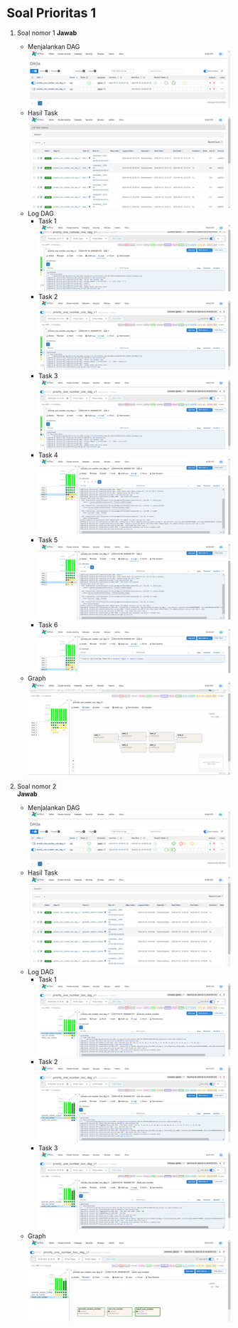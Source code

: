 # Soal Prioritas 1

1. Soal nomor 1
   **Jawab**  
   - Menjalankan DAG  
     ![preview](https://github.com/Ikaap/data_ika-purwanti/blob/main/16_Workflow-Orchestration-with-Airflow/screenshots/priority_one_number_one_run_DAG.png)  
   - Hasil Task  
     ![preview](https://github.com/Ikaap/data_ika-purwanti/blob/main/16_Workflow-Orchestration-with-Airflow/screenshots/priority_one_number_one_result_task.png)  
   - Log DAG  
     - Task 1  
       ![preview](https://github.com/Ikaap/data_ika-purwanti/blob/main/16_Workflow-Orchestration-with-Airflow/screenshots/priority_one_number_one_log_task_1.png)  
     - Task 2  
       ![preview](https://github.com/Ikaap/data_ika-purwanti/blob/main/16_Workflow-Orchestration-with-Airflow/screenshots/priority_one_number_one_log_task_2.png)  
     - Task 3  
       ![preview](https://github.com/Ikaap/data_ika-purwanti/blob/main/16_Workflow-Orchestration-with-Airflow/screenshots/priority_one_number_one_log_task_3.png)  
     - Task 4  
       ![preview](https://github.com/Ikaap/data_ika-purwanti/blob/main/16_Workflow-Orchestration-with-Airflow/screenshots/priority_one_number_one_log_task_4.png)  
     - Task 5  
       ![preview](https://github.com/Ikaap/data_ika-purwanti/blob/main/16_Workflow-Orchestration-with-Airflow/screenshots/priority_one_number_one_log_task_5.png)  
     - Task 6  
       ![preview](https://github.com/Ikaap/data_ika-purwanti/blob/main/16_Workflow-Orchestration-with-Airflow/screenshots/priority_one_number_one_log_task_6.png)  
   - Graph  
     ![preview](https://github.com/Ikaap/data_ika-purwanti/blob/main/16_Workflow-Orchestration-with-Airflow/screenshots/priority_one_number_one_graph.png)  

2. Soal nomor 2  
   **Jawab**  
   - Menjalankan DAG  
     ![preview](https://github.com/Ikaap/data_ika-purwanti/blob/main/16_Workflow-Orchestration-with-Airflow/screenshots/priority_one_number_two_run_DAG.png)  
   - Hasil Task  
     ![preview](https://github.com/Ikaap/data_ika-purwanti/blob/main/16_Workflow-Orchestration-with-Airflow/screenshots/priority_one_number_two_result_task.png)  
   - Log DAG  
     - Task 1  
       ![preview](https://github.com/Ikaap/data_ika-purwanti/blob/main/16_Workflow-Orchestration-with-Airflow/screenshots/priority_one_number_two_log_task_1.png)  
     - Task 2  
       ![preview](https://github.com/Ikaap/data_ika-purwanti/blob/main/16_Workflow-Orchestration-with-Airflow/screenshots/priority_one_number_two_log_task_2.png)  
     - Task 3  
       ![preview](https://github.com/Ikaap/data_ika-purwanti/blob/main/16_Workflow-Orchestration-with-Airflow/screenshots/priority_one_number_two_log_task_3.png)  
   - Graph  
     ![preview](https://github.com/Ikaap/data_ika-purwanti/blob/main/16_Workflow-Orchestration-with-Airflow/screenshots/priority_one_number_two_graph.png)  